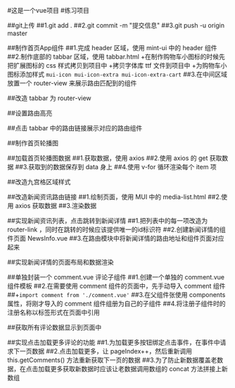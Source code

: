 #这是一个vue项目
#练习项目

##git上传
##1.git add .
##2.git commit -m "提交信息"
##3.git push -u origin master

##制作首页App组件
##1.完成 header 区域，使用 mint-ui 中的 header 组件
##2.制作底部的 tabbar 区域，使用 tabbar.html
 +在制作购物车小图标的时候先把扩展图标的 css 样式拷贝到项目中
 +拷贝字体库 ttf 文件到项目中
 +为购物车小图标添加样式 `mui-icon mui-icon-extra mui-icon-extra-cart`
##3.在中间区域放置一个 router-view 来展示路由匹配到的组件

##改造 tabbar 为 router-view

##设置路由高亮

##点击 tabbar 中的路由链接展示对应的路由组件

##制作首页轮播图

##加载首页轮播图数据
##1.获取数据，使用 axios 
##2.使用 axios 的 get 获取数据
##3.获取到的数据保存到 data 身上
##4.使用 v-for 循环渲染每个 item 项

##改造九宫格区域样式

##改造新闻资讯路由链接
##1.绘制页面，使用 MUI 中的 media-list.html
##2.使用 axios 获取数据
##3.渲染数据

##实现新闻资讯列表，点击跳转到新闻详情
##1.把列表中的每一项改造为 router-link ，同时在跳转的时候应该提供唯一的id标识符
##2.创建新闻详情的组件页面 NewsInfo.vue
##3.在路由模块中将新闻详情的路由地址和组件页面对应起来

##实现新闻详情的页面布局和数据渲染

##单独封装一个 comment.vue 评论子组件
##1.创建一个单独的 comment.vue 组件模板
##2.在需要使用 comment 组件的页面中，先手动导入 comment 组件
##+`import comment from './comment.vue'`
##3.在父组件张使用 components 属性，将刚才导入的 comment 组件组册为自己的子组件
##4.将注册子组件时的注册名称以标签形式在页面中引用

##获取所有评论数据显示到页面中

##实现点击加载更多评论的功能
##1.为加载更多按钮绑定点击事件，在事件中请求下一页数据
##2.点击加载更多，让 pageIndex++，然后重新调用 this.getComments() 方法重新获取下一页的数据
##3.为了防止新数据覆盖老数据，在点击加载更多获取新数据时应该让老数据调用数组的 concat 方法拼接上新数组

